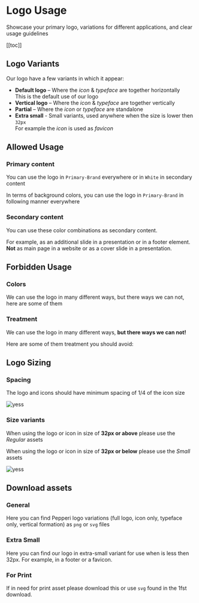 # Logo Usage  

Showcase your primary logo, variations for different applications, and clear usage guidelines

[[toc]]

## Logo Variants

Our logo have a few variants in which it appear:

- **Default logo** – Where the *icon* & *typeface* are together horizontally  
    This is the default use of our logo
- **Vertical logo** – Where the *icon* & *typeface* are together vertically
- **Partial** – Where the *icon* or *typeface* are standalone
- **Extra small** - Small variants, used anywhere when the size is lower then `32px`  
    For example the *icon* is used as *favicon*

<FrameByFrame id="logo-variants">
    <PicsFrame 
        title-start="Default logo" 
        title-end="Vertical logo" 
        image-width-end="calc(var(--space-3xl) * 1.8)"
        image-end="/logo/Pepperi-Logo-Vertical.svg"/>
    <PicsFrame 
        title-start="Icon only logo" 
        title-end="Typeface only logo" 
        image-start="/logo/Pepperi-Icon.svg"
        image-end="/logo/Pepperi-Typeface.svg"
        image-width-start="calc(var(--space-2xl) * 1.8)"
        bg-start="var(--color-mono-1-bright)" 
        bg-end="var(--color-mono-0-white)"/>
    <PicsFrame 
        title-start="Extra small logo" 
        title-End="Extra small logo, icon only" 
        image-width-start="calc(var(--space-3xl) * 1.8)"
        image-width-end="calc(var(--space-l) * 0.95)"
        image-start="/logo/Pepperi-Logo-XS.svg"
        image-end="/logo/Pepperi-Icon-XS.svg"/>
</FrameByFrame>

## Allowed Usage  

###  Primary content

You can use the logo in `Primary-Brand` everywhere or in `White` in secondary content
					
In terms of background colors, you can use the logo in `Primary-Brand` in following manner everywhere

<FrameByFrame id="logo-variants">
    <PicsFrame 
        title-start="Logo used on White" 
        title-end="Logo used on Bright" 
        bg-end="var(--color-mono-1-bright)"/>
    <PicsFrame 
        title-start="Logo used on Lighter" 
        title-end="Logo used on Darkest" 
        bg-start="var(--color-mono-2-lighter)"
        bg-end="var(--color-mono-7-darkest)"
        :is-dark-end="true"/>
</FrameByFrame>

### Secondary content

You can use these color combinations as secondary content. 

For example, as an additional slide in a presentation or in a footer element. **Not** as main page in a website or as a cover slide in a presentation.

<FrameByFrame id="allowed-colors-secondary">
    <PicsFrame 
        title-start="White logo on Darkest" 
        title-end="White logo on Primary-Contrast" 
        image-start="/logo/Pepperi-Logo-Invert.svg"
        image-end="/logo/Pepperi-Logo-Invert.svg"
        bg-start="var(--color-mono-7-darkest)"
        bg-end="var(--color-primary-contrast)"
        :is-dark-start="true"
        :is-dark-end="true"/>
</FrameByFrame>

## Forbidden Usage 

### Colors

We can use the logo in many different ways, but there ways we can not, here are some of them 

<FrameByFrame id="forbidden-color">
    <PicsFrame 
        title-start="Logo on --color-secondary-brand" 
        title-end="Logo on Tertiary-Brand" 
        bg-start="var(--color-secondary-brand)"
        bg-end="var(--color-tertiary-brand)"
        :is-dark-start="true"
        :good-to-use-start="false"
        :good-to-use-end="false"/>
    <PicsFrame 
        title-end="White logo on --color-secondary-brand" 
        title-start="White logo on Tertiary-Brand" 
        image-end="/logo/Pepperi-Logo-Invert.svg"
        image-start="/logo/Pepperi-Logo-Invert.svg"
        bg-end="var(--color-secondary-brand)"
        bg-start="var(--color-tertiary-brand)"
        :is-dark-end="true"
        :good-to-use-start="false"
        :good-to-use-end="false"/>
    <PicsFrame 
        title-start="Any other color then approved" 
        title-end="Any other color then approved" 
        bg-start="var(--color-link-main)"
        bg-end="var(--color-mono-4-base)"
        :is-dark-start="true"
        :good-to-use-start="false"
        :good-to-use-end="false"/>
</FrameByFrame>

### Treatment

We can use the logo in many different ways, <span style="color: var(--color-caution-main); font-weight: bold;">but there ways we can not!</span> 

Here are some of them treatment you should avoid:

<FrameByFrame id="forbidden-color">
    <PicsFrame 
        title-start="Don't use any kind of shadow" 
        title-end="Don't use any kind of glow" 
        filter-start="drop-shadow(0.2em 0.2em 0.2em #00000050)"
        filter-end="drop-shadow(0 0 0.5em var(--color-tertiary-brand))"
        :good-to-use-start="false"
        :good-to-use-end="false"/>
    <PicsFrame 
        title-start="Don't place logo over an image" 
        title-end="Don't place logo over a gradient" 
        bg-start="url(/images/Depositphotos_146416039_XL.jpg) center / cover"
        bg-end="linear-gradient(217deg, var(--color-tertiary-brand), rgba(255, 0, 0, 0) 70.71%),
                linear-gradient(127deg, var(--color-secondary-brand), rgba(0, 255, 0, 0) 70.71%),
                linear-gradient(336deg, var(--color-mono-1-bright), rgba(0, 0, 255, 0) 70.71%)"
        :good-to-use-start="false"
        :good-to-use-end="false"/>
</FrameByFrame>

## Logo Sizing 

### Spacing

The logo and icons should have minimum spacing of <span class="frac">1/4</span> of the icon size

![yess](/images/LogoMinSpacing.webp)

### Size variants

When using the logo or icon in size of **32px or above** please use the *Regular* assets

When using the logo or icon in size of **32px or below** please use the *Small* assets

![yess](/images/LogoMinSize.webp)

## Download assets

### General

Here you can find Pepperi logo variations (full logo, icon only, typeface only, vertical formation) as `png` or `svg` files
  
<DownloadFile 
    file-link="/downloads/Assets-Pepperi-Logo-Icon.zip"
    fileDesc="Download logo assets"
/>

### Extra Small
Here you can find our logo in extra-small variant for use when is less then 32px. For example, in  a footer or a favicon.
<DownloadFile 
    file-link="/downloads/Assets-Pepperi-Small-Logo-Icon.zip"
    fileDesc="Download extra small logo assets"
/>

### For Print

If in need for print asset please download this or use `svg` found in the 1fst download.
<DownloadFile 
    file-link="/downloads/Assets-Logo_for_print.zip"
    fileDesc="Download logo assets for print"
/>